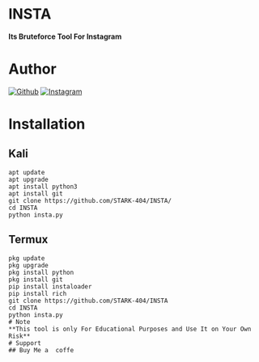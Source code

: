 # INSTA
**Its Bruteforce Tool For Instagram**
# Author 

<a href="https://github.com/STARK-404/"><img title="Github" src="https://img.shields.io/badge/STARK-404-blue?style=for-the-badge&logo=github"></a>
[![Instagram](https://img.shields.io/badge/INSTAGRAM-FOLLOW-green?style=for-the-badge&logo=instagram)](https://instagram.com/mr_lalu_1232?igshid=YmMyMTA2M2Y=)

# Installation 
## Kali
```
apt update 
apt upgrade 
apt install python3 
apt install git
git clone https://github.com/STARK-404/INSTA/
cd INSTA
python insta.py
```
## Termux 
```
pkg update 
pkg upgrade 
pkg install python
pkg install git 
pip install instaloader 
pip install rich 
git clone https://github.com/STARK-404/INSTA
cd INSTA 
python insta.py
# Note
**This tool is only For Educational Purposes and Use It on Your Own Risk**
# Support 
## Buy Me a  coffe
